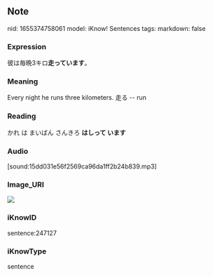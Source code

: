 ## Note
nid: 1655374758061
model: iKnow! Sentences
tags: 
markdown: false

### Expression
彼は毎晩3キロ<b>走っています</b>。

### Meaning
Every night he runs three kilometers.
走る -- run

### Reading
かれ は まいばん さんきろ <b>はしって います</b>

### Audio
[sound:15dd031e56f2569ca96da1ff2b24b839.mp3]

### Image_URI
<img src="9b154cc0e31c37021cc7296678b1ddbe.jpg">

### iKnowID
sentence:247127

### iKnowType
sentence
